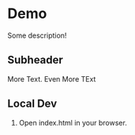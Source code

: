 # Demo

Some description!

## Subheader

More Text. Even More TExt

## Local Dev

1. Open index.html in your browser.
